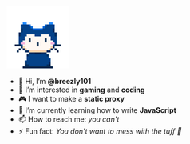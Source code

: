 <p align="left">
  <img src="mona-whisper.gif" alt="Mona Whisper" width="124" height="124">
</p>

- 👋 Hi, I’m **@breezly101**
- 👀 I’m interested in **gaming** and **coding**
- 🎮 I want to make a **static proxy**
- 🌱 I’m currently learning how to write **JavaScript**
- 📫 How to reach me: *you can't*
- ⚡ Fun fact: *You don't want to mess with the tuff 🥀*
